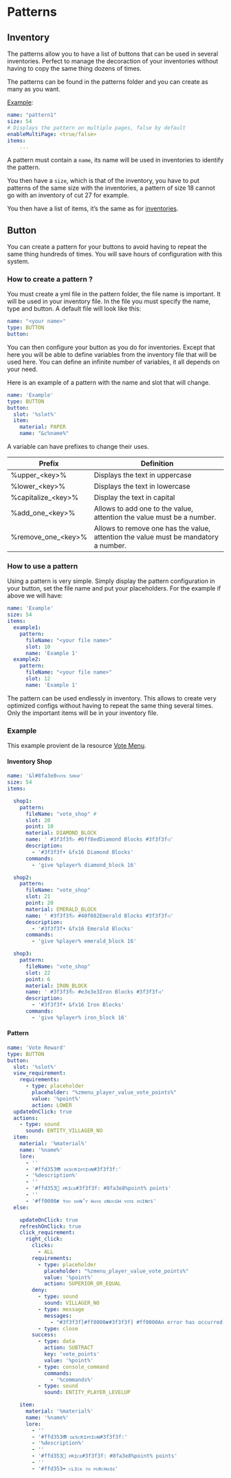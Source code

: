 # Patterns

## Inventory

The patterns allow you to have a list of buttons that can be used in several inventories. Perfect to manage the decoraction of your inventories without having to copy the same thing dozens of times.

The patterns can be found in the patterns folder and you can create as many as you want.

[Example](../plugins-files.md#pattern1):

```yaml
name: "pattern1"
size: 54
# Displays the pattern on multiple pages, false by default
enableMultiPage: <true/false>
items:
    ...
```

A pattern must contain a `name`, its name will be used in inventories to identify the pattern.&#x20;

You then have a `size`, which is that of the inventory, you have to put patterns of the same size with the inventories, a pattern of size 18 cannot go with an inventory of cut 27 for example.

You then have a list of items, it’s the same as for [inventories](inventories.md#items).

## Button

You can create a pattern for your buttons to avoid having to repeat the same thing hundreds of times. You will save hours of configuration with this system.

### How to create a pattern ?

You must create a yml file in the pattern folder, the file name is important. It will be used in your inventory file. In the file you must specify the name, type and button. A default file will look like this:

```yaml
name: "<your name>"
type: BUTTON
button:
```

You can then configure your button as you do for inventories. Except that here you will be able to define variables from the inventory file that will be used here. You can define an infinite number of variables, it all depends on your need.

Here is an example of a pattern with the name and slot that will change.

```yaml
name: 'Example'
type: BUTTON
button:
  slot: '%slot%'
  item:
    material: PAPER
    name: "&c%name%"
```

A variable can have prefixes to change their uses.



<table data-full-width="true"><thead><tr><th>Prefix</th><th>Definition</th></tr></thead><tbody><tr><td>%upper_&#x3C;key>%</td><td>Displays the text in uppercase</td></tr><tr><td>%lower_&#x3C;key>%</td><td>Displays the text in lowercase</td></tr><tr><td>%capitalize_&#x3C;key>%</td><td>Display the text in capital</td></tr><tr><td>%add_one_&#x3C;key>%</td><td>Allows to add one to the value, attention the value must be a number.</td></tr><tr><td>%remove_one_&#x3C;key>%</td><td>Allows to remove one has the value, attention the value must be mandatory a number.</td></tr></tbody></table>

### How to use a pattern

Using a pattern is very simple. Simply display the pattern configuration in your button, set the file name and put your placeholders. For the example if above we will have:

```yaml
name: 'Example'
size: 54
items:
  example1:
    pattern:
      fileName: "<your file name>"
      slot: 10
      name: 'Example 1'
  example2:
    pattern:
      fileName: "<your file name>"
      slot: 12
      name: 'Example 1'
```

The pattern can be used endlessly in inventory. This allows to create very optimized configs without having to repeat the same thing several times. Only the important items will be in your inventory file.

### Example

This example provient de la resource [Vote Menu](https://builtbybit.com/resources/vote-menu-zmenu-configurations.41468/).

#### Inventory Shop

```yaml
name: '&l#8fa3e8ᴠᴏᴛᴇ sʜᴏᴘ'
size: 54
items:

  shop1:
    pattern:
      fileName: "vote_shop" # 
      slot: 20
      point: 10
      material: DIAMOND_BLOCK
      name: ' #3f3f3f▷ #6ff8edDiamond Blocks #3f3f3f◁'
      description:
        - '#3f3f3f• &fx16 Diamond Blocks'
      commands:
        - 'give %player% diamond_block 16'

  shop2:
    pattern:
      fileName: "vote_shop"
      slot: 21
      point: 20
      material: EMERALD_BLOCK
      name: ' #3f3f3f▷ #40f082Emerald Blocks #3f3f3f◁'
      description:
        - '#3f3f3f• &fx16 Emerald Blocks'
      commands:
        - 'give %player% emerald_block 16'

  shop3:
    pattern:
      fileName: "vote_shop"
      slot: 22
      point: 6
      material: IRON_BLOCK
      name: ' #3f3f3f▷ #e3e3e3Iron Blocks #3f3f3f◁'
      description:
        - '#3f3f3f• &fx16 Iron Blocks'
      commands:
        - 'give %player% iron_block 16'
```

#### Pattern

```yaml
name: 'Vote Reward'
type: BUTTON
button:
  slot: '%slot%'
  view_requirement:
    requirements:
      - type: placeholder
        placeholder: "%zmenu_player_value_vote_points%"
        value: '%point%'
        action: LOWER
  updateOnClick: true
  actions:
    - type: sound
      sound: ENTITY_VILLAGER_NO
  item:
    material: '%material%'
    name: '%name%'
    lore:
      - ''
      - '#ffd353⛃ ᴅᴇsᴄʀɪᴘᴛɪᴏɴ#3f3f3f:'
      - '%description%'
      - ''
      - '#ffd353🌟 ᴘʀɪᴄᴇ#3f3f3f: #8fa3e8%point% points'
      - ''
      - '#ff0000✘ ʏᴏᴜ ᴅᴏɴ’ᴛ ʜᴀᴠᴇ ᴇɴᴏᴜɢʜ ᴠᴏᴛᴇ ᴘᴏɪɴᴛs'
  else:

    updateOnClick: true
    refreshOnClick: true
    click_requirement:
      right_click:
        clicks:
          - ALL
        requirements:
          - type: placeholder
            placeholder: "%zmenu_player_value_vote_points%"
            value: '%point%'
            action: SUPERIOR_OR_EQUAL
        deny:
          - type: sound
            sound: VILLAGER_NO
          - type: message
            messages:
              - "#3f3f3f[#ff0000✘#3f3f3f] #ff0000An error has occurred, please re-open the inventory."
          - type: close
        success:
          - type: data
            action: SUBTRACT
            key: 'vote_points'
            value: '%point%'
          - type: console_command
            commands:
              - '%commands%'
          - type: sound
            sound: ENTITY_PLAYER_LEVELUP

    item:
      material: '%material%'
      name: '%name%'
      lore:
        - ''
        - '#ffd353⛃ ᴅᴇsᴄʀɪᴘᴛɪᴏɴ#3f3f3f:'
        - '%description%'
        - ''
        - '#ffd353🌟 ᴘʀɪᴄᴇ#3f3f3f: #8fa3e8%point% points'
        - ''
        - '#ffd353➥ ᴄʟɪᴄᴋ ᴛᴏ ᴘᴜʀᴄʜᴀsᴇ'
```
